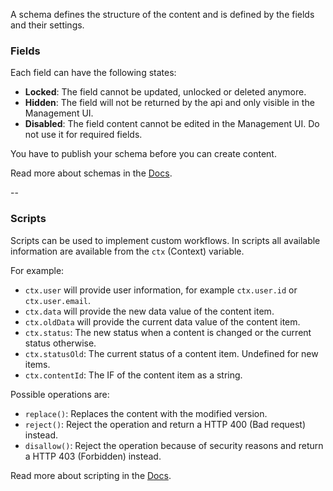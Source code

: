 A schema defines the structure of the content and is defined by the fields and their settings.

### Fields

Each field can have the following states:

 * **Locked**: The field cannot be updated, unlocked or deleted anymore.
 * **Hidden**: The field will not be returned by the api and only visible in the Management UI.
 * **Disabled**: The field content cannot be edited in the Management UI. Do not use it for required fields.

You have to publish your schema before you can create content.

Read more about schemas in the [Docs](../02-documentation/concepts/schemas).

--

### Scripts

Scripts can be used to implement custom workflows. In scripts all available information are available from the `ctx` (Context) variable.

For example:

 * `ctx.user` will provide user information, for example `ctx.user.id` or `ctx.user.email`.
 * `ctx.data` will provide the new data value of the content item.
 * `ctx.oldData` will provide the current data value of the content item.
 * `ctx.status`: The new status when a content is changed or the current status otherwise.
 * `ctx.statusOld`: The current status of a content item. Undefined for new items.
 * `ctx.contentId`: The IF of the content item as a string.

Possible operations are:

 * `replace()`: Replaces the content with the modified version.
 * `reject()`: Reject the operation and return a HTTP 400 (Bad request) instead.
 * `disallow()`: Reject the operation because of security reasons and return a HTTP 403 (Forbidden) instead.

Read more about scripting in the [Docs](../02-documentation/developer-guides/scripting).
